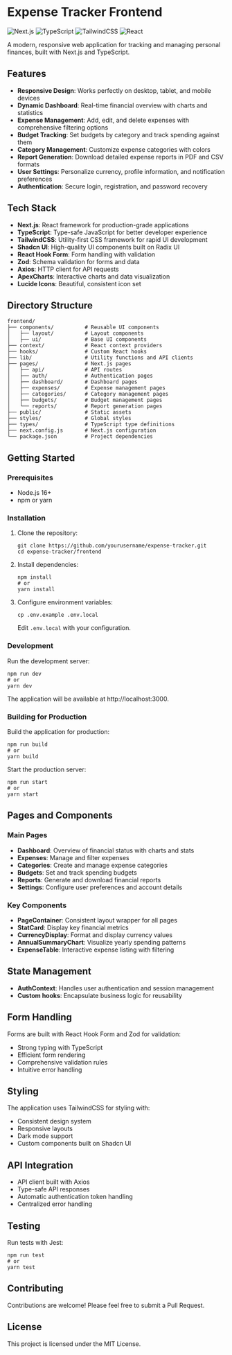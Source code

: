 # Expense Tracker Frontend

![Next.js](https://img.shields.io/badge/Next.js-000000?style=for-the-badge&logo=next.js&logoColor=white)
![TypeScript](https://img.shields.io/badge/TypeScript-3178C6?style=for-the-badge&logo=typescript&logoColor=white)
![TailwindCSS](https://img.shields.io/badge/Tailwind_CSS-38B2AC?style=for-the-badge&logo=tailwind-css&logoColor=white)
![React](https://img.shields.io/badge/React-61DAFB?style=for-the-badge&logo=react&logoColor=black)

A modern, responsive web application for tracking and managing personal finances, built with Next.js and TypeScript.

## Features

- **Responsive Design**: Works perfectly on desktop, tablet, and mobile devices
- **Dynamic Dashboard**: Real-time financial overview with charts and statistics
- **Expense Management**: Add, edit, and delete expenses with comprehensive filtering options
- **Budget Tracking**: Set budgets by category and track spending against them
- **Category Management**: Customize expense categories with colors
- **Report Generation**: Download detailed expense reports in PDF and CSV formats
- **User Settings**: Personalize currency, profile information, and notification preferences
- **Authentication**: Secure login, registration, and password recovery

## Tech Stack

- **Next.js**: React framework for production-grade applications
- **TypeScript**: Type-safe JavaScript for better developer experience
- **TailwindCSS**: Utility-first CSS framework for rapid UI development
- **Shadcn UI**: High-quality UI components built on Radix UI
- **React Hook Form**: Form handling with validation
- **Zod**: Schema validation for forms and data
- **Axios**: HTTP client for API requests
- **ApexCharts**: Interactive charts and data visualization
- **Lucide Icons**: Beautiful, consistent icon set

## Directory Structure

```
frontend/
├── components/          # Reusable UI components
│   ├── layout/          # Layout components
│   ├── ui/              # Base UI components
├── context/             # React context providers
├── hooks/               # Custom React hooks
├── lib/                 # Utility functions and API clients
├── pages/               # Next.js pages
│   ├── api/             # API routes
│   ├── auth/            # Authentication pages
│   ├── dashboard/       # Dashboard pages
│   ├── expenses/        # Expense management pages
│   ├── categories/      # Category management pages
│   ├── budgets/         # Budget management pages
│   └── reports/         # Report generation pages
├── public/              # Static assets
├── styles/              # Global styles
├── types/               # TypeScript type definitions
├── next.config.js       # Next.js configuration
└── package.json         # Project dependencies
```

## Getting Started

### Prerequisites

- Node.js 16+
- npm or yarn

### Installation

1. Clone the repository:
   ```
   git clone https://github.com/yourusername/expense-tracker.git
   cd expense-tracker/frontend
   ```

2. Install dependencies:
   ```
   npm install
   # or
   yarn install
   ```

3. Configure environment variables:
   ```
   cp .env.example .env.local
   ```
   Edit `.env.local` with your configuration.

### Development

Run the development server:
```
npm run dev
# or
yarn dev
```

The application will be available at http://localhost:3000.

### Building for Production

Build the application for production:
```
npm run build
# or
yarn build
```

Start the production server:
```
npm run start
# or
yarn start
```

## Pages and Components

### Main Pages
- **Dashboard**: Overview of financial status with charts and stats
- **Expenses**: Manage and filter expenses
- **Categories**: Create and manage expense categories
- **Budgets**: Set and track spending budgets
- **Reports**: Generate and download financial reports
- **Settings**: Configure user preferences and account details

### Key Components
- **PageContainer**: Consistent layout wrapper for all pages
- **StatCard**: Display key financial metrics
- **CurrencyDisplay**: Format and display currency values
- **AnnualSummaryChart**: Visualize yearly spending patterns
- **ExpenseTable**: Interactive expense listing with filtering

## State Management

- **AuthContext**: Handles user authentication and session management
- **Custom hooks**: Encapsulate business logic for reusability

## Form Handling

Forms are built with React Hook Form and Zod for validation:
- Strong typing with TypeScript
- Efficient form rendering
- Comprehensive validation rules
- Intuitive error handling

## Styling

The application uses TailwindCSS for styling with:
- Consistent design system
- Responsive layouts
- Dark mode support
- Custom components built on Shadcn UI

## API Integration

- API client built with Axios
- Type-safe API responses
- Automatic authentication token handling
- Centralized error handling

## Testing

Run tests with Jest:
```
npm run test
# or
yarn test
```

## Contributing

Contributions are welcome! Please feel free to submit a Pull Request.

## License

This project is licensed under the MIT License. 